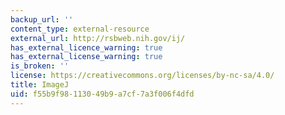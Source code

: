```yaml
---
backup_url: ''
content_type: external-resource
external_url: http://rsbweb.nih.gov/ij/
has_external_licence_warning: true
has_external_license_warning: true
is_broken: ''
license: https://creativecommons.org/licenses/by-nc-sa/4.0/
title: ImageJ
uid: f55b9f98-1130-49b9-a7cf-7a3f006f4dfd
---
```

